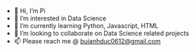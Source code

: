 - 👋 Hi, I’m Pi
- 👀 I’m interested in Data Science
- 🌱 I’m currently learning Python, Javascript, HTML 
- 💞️ I’m looking to collaborate on Data Science related projects
- 📫 Please reach me @ buianhduc0612@gmail.com

<!---
buianhduc0612/buianhduc0612 is a ✨ special ✨ repository because its `README.md` (this file) appears on your GitHub profile.
You can click the Preview link to take a look at your changes.
--->
